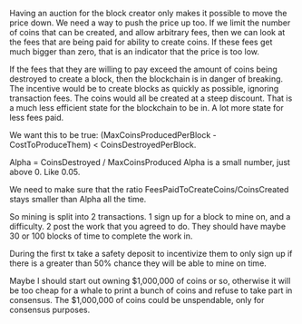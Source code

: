 Having an auction for the block creator only makes it possible to move the price down.
We need a way to push the price up too.
If we limit the number of coins that can be created, and allow arbitrary fees, then we can look at the fees that are being paid for ability to create coins. If these fees get much bigger than zero, that is an indicator that the price is too low.

If the fees that they are willing to pay exceed the amount of coins being destroyed to create a block, then the blockchain is in danger of breaking. The incentive would be to create blocks as quickly as possible, ignoring transaction fees. The coins would all be created at a steep discount.
That is a much less efficient state for the blockchain to be in. A lot more state for less fees paid. 

We want this to be true: (MaxCoinsProducedPerBlock - CostToProduceThem) < CoinsDestroyedPerBlock.

Alpha = CoinsDestroyed / MaxCoinsProduced
Alpha is a small number, just above 0. Like 0.05.

We need to make sure that the ratio FeesPaidToCreateCoins/CoinsCreated stays smaller than Alpha all the time.

So mining is split into 2 transactions. 1 sign up for a block to mine on, and a difficulty. 2 post the work that you agreed to do.
They should have maybe 30 or 100 blocks of time to complete the work in.

During the first tx take a safety deposit to incentivize them to only sign up if there is a greater than 50% chance they will be able to mine on time.

Maybe I should start out owning $1,000,000 of coins or so, otherwise it will be too cheap for a whale to print a bunch of coins and refuse to take part in consensus. The $1,000,000 of coins could be unspendable, only for consensus purposes.
